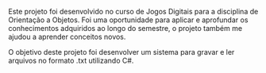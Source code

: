Este projeto foi desenvolvido no curso de Jogos Digitais para a disciplina de Orientação a Objetos. 
Foi uma oportunidade para aplicar e aprofundar os conhecimentos adquiridos ao longo do semestre, o projeto também me ajudou a aprender conceitos novos. 

O objetivo deste projeto foi desenvolver um sistema para gravar e ler arquivos no formato .txt utilizando C#.
